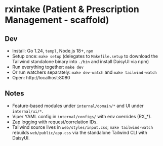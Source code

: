 # rxintake (Patient & Prescription Management - scaffold)

## Dev
- Install: Go 1.24, `templ`, Node.js 18+, `npm`
- Setup once: `make setup` (delegates to `Makefile.setup` to download the Tailwind standalone binary into `./bin` and install DaisyUI via npm)
- Run everything together: `make dev`
- Or run watchers separately: `make dev-watch` and `make tailwind-watch`
- Open: http://localhost:8080

## Notes
- Feature-based modules under `internal/domain/*` and UI under `internal/ui/*`.
- Viper YAML config in `internal/configs/` with env overrides (RX_*).
- Zap logging with request/correlation IDs.
- Tailwind source lives in `web/styles/input.css`; `make tailwind-watch` rebuilds `web/public/app.css` via the standalone Tailwind CLI with DaisyUI.
